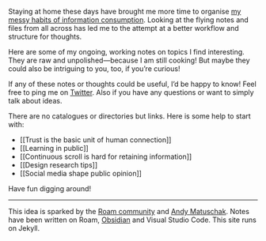 ---
---

Staying at home these days have brought me more time to organise [my messy habits of information consumption](/on-digital-reference-keeping). Looking at the flying notes and files from all across has led me to the attempt at a better workflow and structure for thoughts.

Here are some of my ongoing, working notes on topics I find interesting. They are raw and unpolished—because I am still cooking! But maybe they could also be intriguing to you, too, if you’re curious!

If any of these notes or thoughts could be useful, I’d be happy to know! Feel free to ping me on [Twitter](https://twitter.com/keikhcheung). Also if you have any questions or want to simply talk about ideas.

There are no catalogues or directories but links. Here is some help to start with:

- [[Trust is the basic unit of human connection]]
- [[Learning in public]]
- [[Continuous scroll is hard for retaining information]]
- [[Design research tips]]
- [[Social media shape public opinion]]

Have fun digging around!

* * *

This idea is sparked by the [Roam community](https://roamresearch.com/) and [Andy Matuschak](https://notes.andymatuschak.org/). Notes have been written on Roam, [Obsidian](https://obsidian.md/) and Visual Studio Code. This site runs on Jekyll.